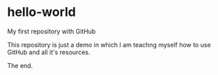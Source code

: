 # hello-world
My first repository with GitHub 

This repository is just a demo in which I am teachng myself how to use GitHub and all it's resources.

The end.

